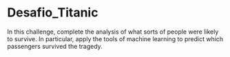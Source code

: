 # Desafio_Titanic
In this challenge, complete the analysis of what sorts of people were likely to survive. In particular, apply the tools of machine learning to predict which passengers survived the tragedy.
